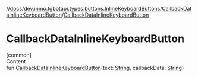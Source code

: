 //[docs](../../../index.md)/[dev.inmo.tgbotapi.types.buttons.InlineKeyboardButtons](../index.md)/[CallbackDataInlineKeyboardButton](index.md)/[CallbackDataInlineKeyboardButton](-callback-data-inline-keyboard-button.md)



# CallbackDataInlineKeyboardButton  
[common]  
Content  
fun [CallbackDataInlineKeyboardButton](-callback-data-inline-keyboard-button.md)(text: [String](https://kotlinlang.org/api/latest/jvm/stdlib/kotlin/-string/index.html), callbackData: [String](https://kotlinlang.org/api/latest/jvm/stdlib/kotlin/-string/index.html))  



